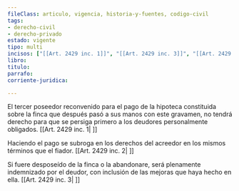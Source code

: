 ```yaml
---
fileClass: articulo, vigencia, historia-y-fuentes, codigo-civil
tags:
- derecho-civil
- derecho-privado
estado: vigente
tipo: multi
incisos: ["[[Art. 2429 inc. 1]]", "[[Art. 2429 inc. 3]]", "[[Art. 2429 inc. 2]]"]
libro:
titulo:
parrafo:
corriente-juridica:

---
```

El tercer poseedor reconvenido para el pago de la hipoteca constituida sobre la finca que después pasó a sus manos con este gravamen, no tendrá derecho para que se persiga primero a los deudores personalmente obligados. [[Art. 2429 inc. 1| ]]

Haciendo el pago se subroga en los derechos del acreedor en los mismos términos que el fiador. [[Art. 2429 inc. 2| ]]

Si fuere desposeído de la finca o la abandonare, será plenamente indemnizado por el deudor, con inclusión de las mejoras que haya hecho en ella. [[Art. 2429 inc. 3| ]]